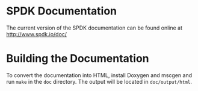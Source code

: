 SPDK Documentation
==================

The current version of the SPDK documentation can be found online at
http://www.spdk.io/doc/

Building the Documentation
==========================

To convert the documentation into HTML, install Doxygen and mscgen and run `make` in the `doc`
directory. The output will be located in `doc/output/html`.
